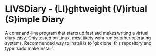 # LIVSDiary - (LI)ghtweight (V)irtual (S)imple Diary
A command-line program that starts up fast and makes writing a virtual diary easy.
Only tested on Linux, most likely wont run on other operating systems.
Recommended way to install is to 'git clone' this repository and type 'sudo make install'.
